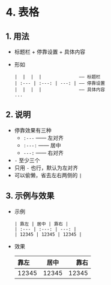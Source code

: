 # 4. 表格

## 1. 用法

- 标题栏 + 停靠设置 + 具体内容
- 形如

    ```
    |  |  |  |				—— 标题栏
    | :--- | :---: | ---: |	—— 停靠设置
    |  |  |  |				—— 具体内容
    ...
    ```

## 2. 说明

- 停靠效果有三种
    - `:---` —— 左对齐
    - `:---:` —— 居中
    - `---:` —— 右对齐
- `-` 至少三个
- 只用 `-` 也行，默认为左对齐
- 可以偷懒，省去左右两侧的 `|`

## 3. 示例与效果

- 示例

    ```
    | 靠左 | 居中 | 靠右 |
    | :--- | :---: | ---: |
    | 12345 | 12345 | 12345 |
    ```

- 效果

    | 靠左 | 居中 | 靠右 |
    | :--- | :---: | ---: |
    | 12345 | 12345 | 12345 |
